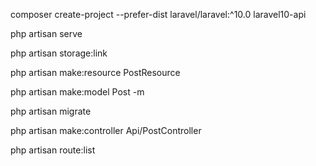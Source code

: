 composer create-project --prefer-dist laravel/laravel:^10.0 laravel10-api

php artisan serve

php artisan storage:link

php artisan make:resource PostResource

php artisan make:model Post -m

php artisan migrate

php artisan make:controller Api/PostController

php artisan route:list



